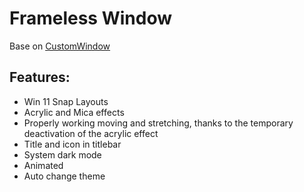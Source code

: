 # Frameless Window

Base on [CustomWindow](https://github.com/re7gog/CustomWindow)

## Features:
 - Win 11 Snap Layouts
 - Acrylic and Mica effects
 - Properly working moving and stretching, thanks to the temporary deactivation of the acrylic effect
 - Title and icon in titlebar
 - System dark mode
 - Animated
 - Auto change theme 
